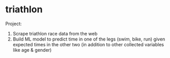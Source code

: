 # triathlon
Project:
1) Scrape triathlon race data from the web
2) Build ML model to predict time in one of the legs (swim, bike, run) given expected times in the other two 
(in addition to other collected variables like age & gender)
